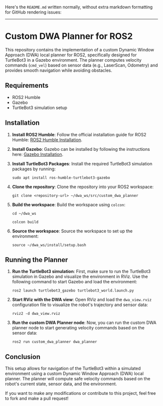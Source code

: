 Here's the `README.md` written normally, without extra markdown formatting for GitHub rendering issues:

---

# Custom DWA Planner for ROS2

This repository contains the implementation of a custom Dynamic Window Approach (DWA) local planner for ROS2, specifically designed for TurtleBot3 in a Gazebo environment. The planner computes velocity commands (`cmd_vel`) based on sensor data (e.g., LaserScan, Odometry) and provides smooth navigation while avoiding obstacles.

## Requirements

* ROS2 Humble
* Gazebo
* TurtleBot3 simulation setup

## Installation

1. **Install ROS2 Humble**: Follow the official installation guide for ROS2 Humble: [ROS2 Humble Installation](https://docs.ros.org/en/humble/Installation.html).

2. **Install Gazebo**: Gazebo can be installed by following the instructions here: [Gazebo Installation](http://gazebosim.org).

3. **Install TurtleBot3 Packages**: Install the required TurtleBot3 simulation packages by running:

   `sudo apt install ros-humble-turtlebot3-gazebo`

4. **Clone the repository**: Clone the repository into your ROS2 workspace:

   `git clone <repository-url> ~/dwa_ws/src/custom_dwa_planner`

5. **Build the workspace**: Build the workspace using `colcon`:

   `cd ~/dwa_ws`

   `colcon build`

6. **Source the workspace**: Source the workspace to set up the environment:

   `source ~/dwa_ws/install/setup.bash`

## Running the Planner

1. **Run the TurtleBot3 simulation**: First, make sure to run the TurtleBot3 simulation in Gazebo and visualize the environment in RViz. Use the following command to start Gazebo and load the environment:

   `ros2 launch turtlebot3_gazebo turtlebot3_world.launch.py`

2. **Start RViz with the DWA view**: Open RViz and load the `dwa_view.rviz` configuration file to visualize the robot's trajectory and sensor data:

   `rviz2 -d dwa_view.rviz`

3. **Run the custom DWA Planner node**: Now, you can run the custom DWA planner node to start generating velocity commands based on the sensor data:

   `ros2 run custom_dwa_planner dwa_planner`

## Conclusion

This setup allows for navigation of the TurtleBot3 within a simulated environment using a custom Dynamic Window Approach (DWA) local planner. The planner will compute safe velocity commands based on the robot's current state, sensor data, and the environment.

If you want to make any modifications or contribute to this project, feel free to fork and make a pull request!

